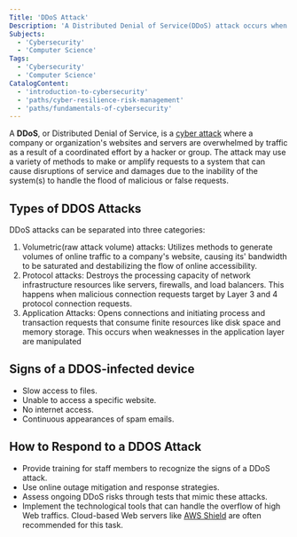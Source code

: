 ```yaml
---
Title: 'DDoS Attack'
Description: 'A Distributed Denial of Service(DDoS) attack occurs when resources from multiple online locations are leveraged to harm the online operations of an organization.'
Subjects:
  - 'Cybersecurity'
  - 'Computer Science'
Tags:
  - 'Cybersecurity'
  - 'Computer Science'
CatalogContent:
  - 'introduction-to-cybersecurity'
  - 'paths/cyber-resilience-risk-management'
  - 'paths/fundamentals-of-cybersecurity'
---
```


A **DDoS**, or Distributed Denial of Service, is a [cyber attack](https://www.codecademy.com/resources/docs/cybersecurity/cyber-attack) where a company or organization's websites and servers are overwhelmed by traffic as a result of a coordinated effort by a hacker or group. The attack may use a variety of methods to make or amplify requests to a system that can cause disruptions of service and damages due to the inability of the system(s) to handle the flood of malicious or false requests.

## Types of DDOS Attacks

DDoS attacks can be separated into three categories:

1. Volumetric(raw attack volume) attacks: Utilizes methods to generate volumes of online traffic to a company's website, causing its' bandwidth to be saturated and destabilizing the flow of online accessibility.
2. Protocol attacks: Destroys the processing capacity of network infrastructure resources like servers, firewalls, and load balancers. This happens when malicious connection requests target by Layer 3 and 4 protocol connection requests.
3. Application Attacks: Opens connections and initiating process and transaction requests that consume finite resources like disk space and memory storage. This occurs when weaknesses in the application layer are manipulated

## Signs of a DDOS-infected device

- Slow access to files.
- Unable to access a specific website.
- No internet access.
- Continuous appearances of spam emails.

## How to Respond to a DDOS Attack

- Provide training for staff members to recognize the signs of a DDoS attack.
- Use online outage mitigation and response strategies.
- Assess ongoing DDoS risks through tests that mimic these attacks.
- Implement the technological tools that can handle the overflow of high Web traffics. Cloud-based Web servers like [AWS Shield](https://aws.amazon.com/shield/) are often recommended for this task.
